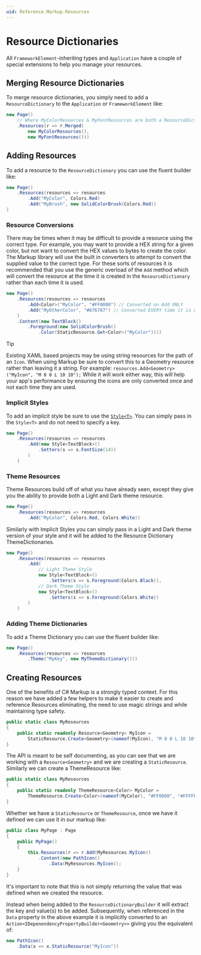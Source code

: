 ```yaml
---
uid: Reference.Markup.Resources
---
```

# Resource Dictionaries

All `FrameworkElement`-inheriting types and `Application` have a couple of special extensions to help you manage your resources.

## Merging Resource Dictionaries

To merge resource dictionaries, you simply need to add a `ResourceDictionary` to the `Application` or `FrameworkElement` like:

```cs
new Page()
	// Where MyColorResources & MyFontResources are both a ResourceDictionary
	.Resources(r => r.Merged(
		new MyColorResources(),
		new MyFontResources()))
```

## Adding Resources

To add a resource to the `ResourceDictionary` you can use the fluent builder like:

```cs
new Page()
	.Resources(resources => resources
		.Add("MyColor", Colors.Red)
		.Add("MyBrush", new SolidColorBrush(Colors.Red))
)
```

### Resource Conversions

There may be times when it may be difficult to provide a resource using the correct type. For example, you may want to provide a HEX string for a given color, but not want to convert the HEX values to bytes to create the color. The Markup library will use the built in converters to attempt to convert the supplied value to the correct type. For these sorts of resources it is recommended that you use the generic overload of the `Add` method which will convert the resource at the time it is created in the `ResourceDictionary` rather than each time it is used.

```cs
new Page()
	.Resources(resources => resources
		.Add<Color>("MyColor", "#FF0000") // Converted on Add ONLY
		.Add("MyOtherColor", "#676767") // Converted EVERY time it is used
	)
	.Content(new TextBlock()
		.Foreground(new SolidColorBrush()
			.Color(StaticResource.Get<Color>("MyColor"))))
```

> [!TIP]
> Existing XAML based projects may be using string resources for the path of an `Icon`. When using Markup be sure to convert this to a Geometry resource rather than leaving it a string. For example: `resources.Add<Geometry>("MyIcon", "M 0 0 L 10 10");`
> While it will work either way, this will help your app's performance by ensuring the icons are only converted once and not each time they are used.

### Implicit Styles

To add an implicit style be sure to use the [`Style<T>`](xref:Reference.Markup.Styles). You can simply pass in the `Style<T>` and do not need to specify a key.

```cs
new Page()
	.Resources(resources => resources
		.Add(new Style<TextBlock>()
			.Setters(s => s.FontSize(14))
		)
	)
```

### Theme Resources

Theme Resources build off of what you have already seen, except they give you the ability to provide both a Light and Dark theme resource.

```cs
new Page()
	.Resources(resources => resources
		.Add("MyColor", Colors.Red, Colors.White))
```

Similarly with Implicit Styles you can simply pass in a Light and Dark theme version of your style and it will be added to the Resource Dictionary ThemeDictionaries.

```cs
new Page()
	.Resources(resources => resources
		.Add(
			// Light Theme Style
			new Style<TextBlock>()
				.Setters(s => s.Foreground(Colors.Black)),
			// Dark Theme Style
			new Style<TextBlock>()
				.Setters(s => s.Foreground(Colors.White))
		)
	)
```

### Adding Theme Dictionaries

To add a Theme Dictionary you can use the fluent builder like:

```cs
new Page()
	.Resources(resources => resources
		.Theme("MyKey", new MyThemeDictionary()))
```

## Creating Resources

One of the benefits of C# Markup is a strongly typed context. For this reason we have added a few helpers to make it easier to create and reference Resources eliminating, the need to use magic strings and while maintaining type safety.

```cs
public static class MyResources
{
	public static readonly Resource<Geometry> MyIcon =
		StaticResource.Create<Geometry>(nameof(MyIcon), "M 0 0 L 10 10");
}
```

The API is meant to be self documenting, as you can see that we are working with a `Resource<Geometry>` and we are creating a `StaticResource`. Similarly we can create a ThemeResource like:

```cs
public static class MyResources
{
    public static readonly ThemeResource<Color> MyColor =
        ThemeResource.Create<Color>(nameof(MyColor), "#FF0000", "#FFFFFF");
}
```

Whether we have a `StaticResource` or `ThemeResource`, once we have it defined we can use it in our markup like:

```cs
public class MyPage : Page
{
	public MyPage()
	{
		this.Resources(r => r.Add(MyResources.MyIcon))
			.Content(new PathIcon()
				.Data(MyResources.MyIcon));
	}
}
```

It's important to note that this is not simply returning the value that was defined when we created the resource.

Instead when being added to the `ResourceDictionaryBuilder` it will extract the key and value(s) to be added. Subsequently, when referenced in the `Data` property in the above example it is implicitly converted to an `Action<IDepenendencyPropertyBuilder<Geometry>>` giving you the equivalent of:

```cs
new PathIcon()
	.Data(x => x.StaticResource("MyIcon"))
```
